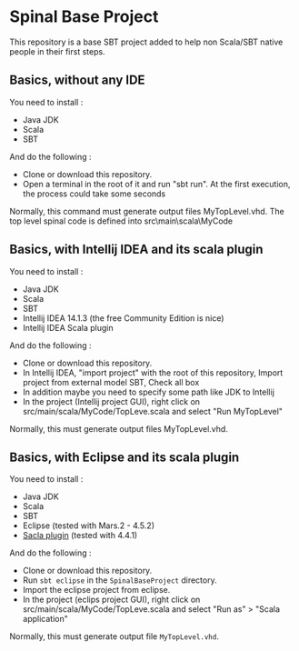 Spinal Base Project
============
This repository is a base SBT project added to help non Scala/SBT native people in their first steps.

## Basics, without any IDE

You need to install :

- Java JDK
- Scala
- SBT

And do the following :

- Clone or download this repository.
- Open a terminal in the root of it and run "sbt run". At the first execution, the process could take some seconds

Normally, this command must generate output files MyTopLevel.vhd.
The top level spinal code is defined into src\main\scala\MyCode

## Basics, with Intellij IDEA and its scala plugin

You need to install :

- Java JDK
- Scala
- SBT
- Intellij IDEA 14.1.3 (the free Community Edition is nice)
- Intellij IDEA Scala plugin

And do the following :

- Clone or download this repository.
- In Intellij IDEA, "import project" with the root of this repository, Import project from external model SBT, Check all box
- In addition maybe you need to specify some path like JDK to Intellij
- In the project (Intellij project GUI), right click on src/main/scala/MyCode/TopLeve.scala and select "Run MyTopLevel"

Normally, this must generate output files MyTopLevel.vhd.

## Basics, with Eclipse and its scala plugin

You need to install :

- Java JDK
- Scala
- SBT
- Eclipse (tested with Mars.2 - 4.5.2)
- [Sacla plugin](http://scala-ide.org/) (tested with 4.4.1)

And do the following :

- Clone or download this repository.
- Run ```sbt eclipse``` in the ```SpinalBaseProject``` directory.
- Import the eclipse project from eclipse.
- In the project (eclips project GUI), right click on src/main/scala/MyCode/TopLeve.scala and select "Run as" > "Scala application"

Normally, this must generate output file ```MyTopLevel.vhd```.

